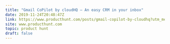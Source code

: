 ```yaml
---
title: "Gmail CoPilot by cloudHQ — An easy CRM in your inbox"
date: 2019-11-24T20:48:47Z
link: https://www.producthunt.com/posts/gmail-copilot-by-cloudhq?utm_medium=RSS&utm_source=hune
site: www.producthunt.com
topic: product hunt
draft: false
---
```

